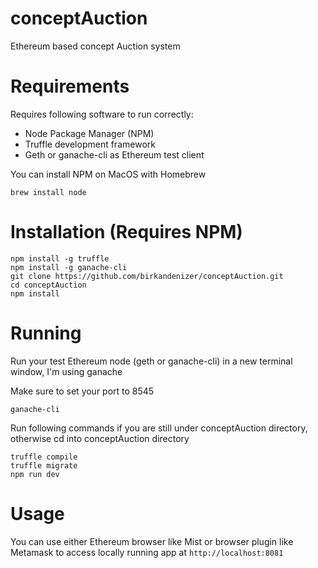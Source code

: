 # conceptAuction

Ethereum based concept Auction system

# Requirements

Requires following software to run correctly:
- Node Package Manager (NPM)
- Truffle development framework
- Geth or ganache-cli as Ethereum test client

You can install NPM on MacOS with Homebrew

    brew install node

# Installation (Requires NPM)

    npm install -g truffle
    npm install -g ganache-cli
    git clone https://github.com/birkandenizer/conceptAuction.git
    cd conceptAuction
    npm install
    
 # Running
 
 Run your test Ethereum node (geth or ganache-cli) in a new terminal window, I'm using ganache
 
 Make sure to set your port to 8545
 
    ganache-cli
   
 Run following commands if you are still under conceptAuction directory, otherwise cd into conceptAuction directory
    
    truffle compile
    truffle migrate
    npm run dev
    
 # Usage
 
 You can use either Ethereum browser like Mist or browser plugin like Metamask to access locally running app at `http://localhost:8081`
